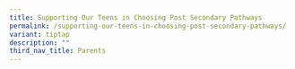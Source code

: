 ```yaml
---
title: Supporting Our Teens in Choosing Post Secondary Pathways
permalink: /supporting-our-teens-in-choosing-post-secondary-pathways/
variant: tiptap
description: ""
third_nav_title: Parents
---
```

